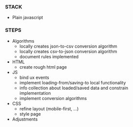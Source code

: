 ### STACK 
 - Plain javascript

### STEPS
  - Algorithms
    - locally creates json-to-csv conversion algorithm
    - locally creates csv-to-json conversion algorithm
    - document rules implemented
  - HTML
    - create rough html page
  - JS
    - bind ux events
    - implement loading-from/saving-to local functionality
    - info collection about loaded/saved data and constrain implementation
    - implement conversion algorithms
  - CSS 
    - refine layout (mobile-first, ...)
    - style page
  - Adjustments